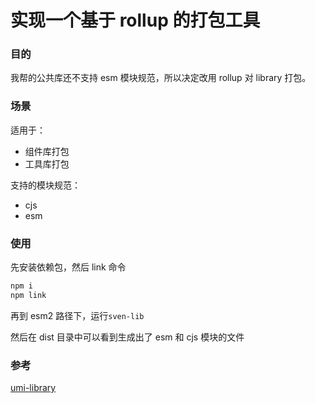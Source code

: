 # 实现一个基于 rollup 的打包工具

### 目的
我帮的公共库还不支持 esm 模块规范，所以决定改用 rollup 对 library 打包。

### 场景
适用于：
- 组件库打包
- 工具库打包

支持的模块规范：
- cjs
- esm

### 使用
先安装依赖包，然后 link 命令
```javascript
npm i
npm link
```
再到 esm2 路径下，运行`sven-lib`  

然后在 dist 目录中可以看到生成出了 esm 和 cjs 模块的文件

### 参考
[umi-library](https://github.com/umijs/umi/blob/master/packages/umi-library/README.md)


